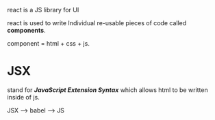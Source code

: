 react is a JS library for UI

react is used to write Individual re-usable pieces of code called **components**.

component = html + css + js. 

# JSX
stand for ***JavaScript Extension Syntax*** 
which allows html to be written inside of js. 

JSX --> babel --> JS 
